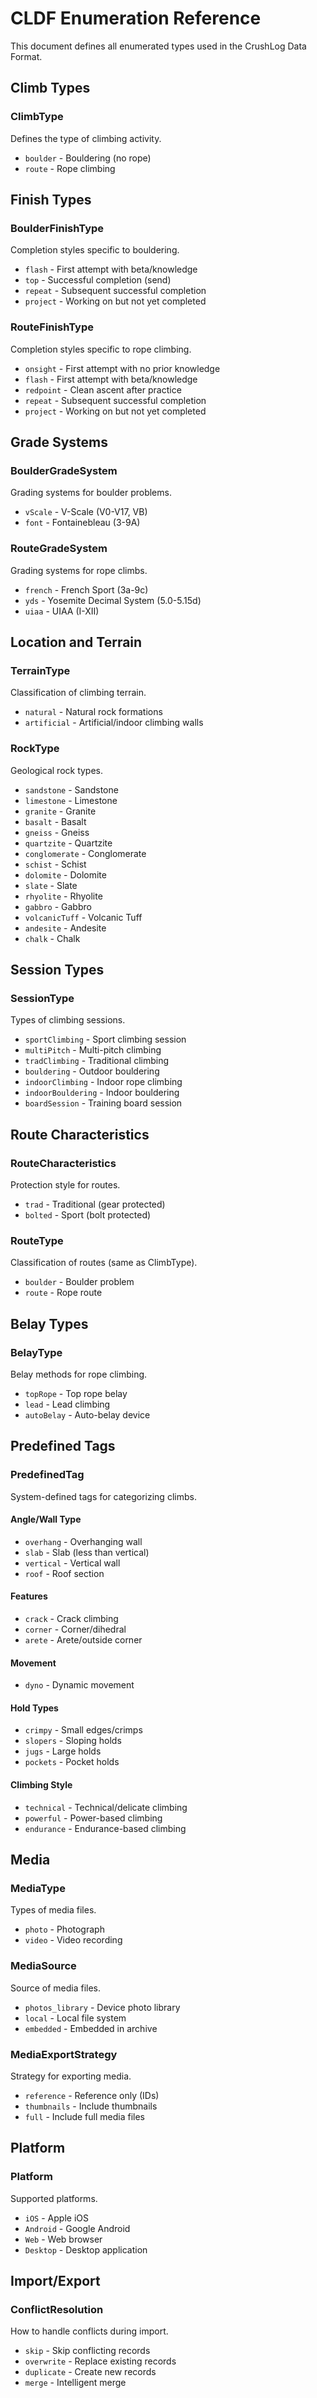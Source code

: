 # CLDF Enumeration Reference

This document defines all enumerated types used in the CrushLog Data Format.

## Climb Types

### ClimbType
Defines the type of climbing activity.

- `boulder` - Bouldering (no rope)
- `route` - Rope climbing

## Finish Types

### BoulderFinishType
Completion styles specific to bouldering.

- `flash` - First attempt with beta/knowledge
- `top` - Successful completion (send)
- `repeat` - Subsequent successful completion
- `project` - Working on but not yet completed

### RouteFinishType
Completion styles specific to rope climbing.

- `onsight` - First attempt with no prior knowledge
- `flash` - First attempt with beta/knowledge
- `redpoint` - Clean ascent after practice
- `repeat` - Subsequent successful completion
- `project` - Working on but not yet completed

## Grade Systems

### BoulderGradeSystem
Grading systems for boulder problems.

- `vScale` - V-Scale (V0-V17, VB)
- `font` - Fontainebleau (3-9A)

### RouteGradeSystem
Grading systems for rope climbs.

- `french` - French Sport (3a-9c)
- `yds` - Yosemite Decimal System (5.0-5.15d)
- `uiaa` - UIAA (I-XII)

## Location and Terrain

### TerrainType
Classification of climbing terrain.

- `natural` - Natural rock formations
- `artificial` - Artificial/indoor climbing walls

### RockType
Geological rock types.

- `sandstone` - Sandstone
- `limestone` - Limestone
- `granite` - Granite
- `basalt` - Basalt
- `gneiss` - Gneiss
- `quartzite` - Quartzite
- `conglomerate` - Conglomerate
- `schist` - Schist
- `dolomite` - Dolomite
- `slate` - Slate
- `rhyolite` - Rhyolite
- `gabbro` - Gabbro
- `volcanicTuff` - Volcanic Tuff
- `andesite` - Andesite
- `chalk` - Chalk

## Session Types

### SessionType
Types of climbing sessions.

- `sportClimbing` - Sport climbing session
- `multiPitch` - Multi-pitch climbing
- `tradClimbing` - Traditional climbing
- `bouldering` - Outdoor bouldering
- `indoorClimbing` - Indoor rope climbing
- `indoorBouldering` - Indoor bouldering
- `boardSession` - Training board session

## Route Characteristics

### RouteCharacteristics
Protection style for routes.

- `trad` - Traditional (gear protected)
- `bolted` - Sport (bolt protected)

### RouteType
Classification of routes (same as ClimbType).

- `boulder` - Boulder problem
- `route` - Rope route

## Belay Types

### BelayType
Belay methods for rope climbing.

- `topRope` - Top rope belay
- `lead` - Lead climbing
- `autoBelay` - Auto-belay device

## Predefined Tags

### PredefinedTag
System-defined tags for categorizing climbs.

#### Angle/Wall Type
- `overhang` - Overhanging wall
- `slab` - Slab (less than vertical)
- `vertical` - Vertical wall
- `roof` - Roof section

#### Features
- `crack` - Crack climbing
- `corner` - Corner/dihedral
- `arete` - Arete/outside corner

#### Movement
- `dyno` - Dynamic movement

#### Hold Types
- `crimpy` - Small edges/crimps
- `slopers` - Sloping holds
- `jugs` - Large holds
- `pockets` - Pocket holds

#### Climbing Style
- `technical` - Technical/delicate climbing
- `powerful` - Power-based climbing
- `endurance` - Endurance-based climbing

## Media

### MediaType
Types of media files.

- `photo` - Photograph
- `video` - Video recording

### MediaSource
Source of media files.

- `photos_library` - Device photo library
- `local` - Local file system
- `embedded` - Embedded in archive

### MediaExportStrategy
Strategy for exporting media.

- `reference` - Reference only (IDs)
- `thumbnails` - Include thumbnails
- `full` - Include full media files

## Platform

### Platform
Supported platforms.

- `iOS` - Apple iOS
- `Android` - Google Android
- `Web` - Web browser
- `Desktop` - Desktop application

## Import/Export

### ConflictResolution
How to handle conflicts during import.

- `skip` - Skip conflicting records
- `overwrite` - Replace existing records
- `duplicate` - Create new records
- `merge` - Intelligent merge